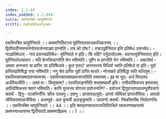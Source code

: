 ```yaml
---
index: 1.2.44
index_padded: 1.2.044
sutra: एकविभक्ति चापूर्वनिपाते
vritti: mahabhashyam

---
```

 एकविभक्ति चापूर्वनिपाते ।। प्रथमानिर्दिष्टस्य पूर्वनिपातसाधकाधिकरणम् ।। द्वितीयादीनामप्यनेनोपसर्जनसञ्ज्ञा प्राप्नोति। तत्र को दोषः?। तत्राऽपूर्वनिपात इति प्रतिषेधः प्रसज्येत। - नाऽप्रतिषेधात् - नायं प्रसज्यप्रतिषेधः- पूर्वनिपाते न इति। किं तर्हि? पर्युदासोऽयम्- यदन्यत्पूर्वनिपातात् इति। पूर्वनिपातेऽव्यापारः। यदि केनचित्प्राप्नोति तेन भविष्यति। पूर्वेण च प्राप्नोति तेन भविष्यति। - अप्राप्तेर्वा - अथवा अनन्तरा या प्राप्तिः सा प्रतिषिध्यते। कुत एतत्? अनन्तरस्य विधिर्वा भवति प्रतिषेधो वा इति। पूर्वा प्राप्तिरप्रतिषिद्धा तया भविष्यति। ननु चेयं प्राप्तिः पूर्वां प्राप्ति बाधते। नोत्सहते प्रतिषिद्धा सति बाधितुम्। - एकविभक्तावषष्ठ्यन्तवचनम् - एकविभक्तावषष्ठ्यन्तानामिति वक्तव्यम्। इह मा भूत्- अर्धं पिप्पल्याः अर्धपिप्पलीति। - उक्तं वा - किमुक्तम्?। परवल्लिङ्गमिति शब्दशब्दार्थौ इति। तत्रौपदेशिकस्य ह्रस्वत्वम् आतिदेशिकस्य श्रवणं भविष्यति। कानि पुनरस्य योगस्य प्रयोजनानि? - प्रयोजनं द्विगुप्राप्तापन्नालम्पूर्वोपसर्गाः क्तार्थे - द्विगुः- पञ्चभिर्गोभिः क्रीतः पञ्चगुः। दशगुः। प्राप्तापन्न(पूर्व)- प्राप्तो जीविकां प्राप्तजीविकः। आपन्नो जीविकामापन्नजीविकः। अलम्पूर्व- अलं कुमार्यै अलङ्कुमारिः। उपसर्गाः क्तार्थे- निष्कौशाम्बिः निर्वाराणसिः ।। एकविभक्ति चापूर्वनिपाते ।। 44 ।। इति श्रमद्भगवत्पतञ्जलिविरचिते व्याकरणमहाभाष्ये प्रथमस्याध्यायस्य द्वितीयपादे प्रथममाह्निकम् ।। 1 ।। 